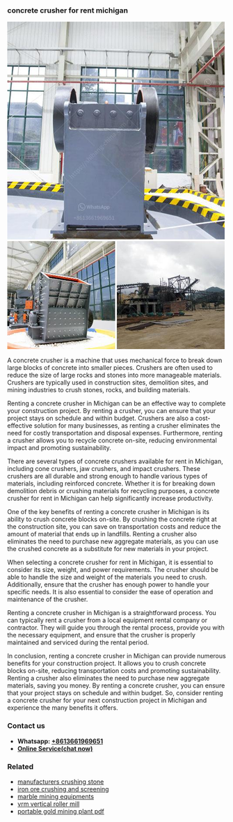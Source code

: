 <h3>concrete crusher for rent michigan</h3><img src='1704951572.jpg' alt=''><p>A concrete crusher is a machine that uses mechanical force to break down large blocks of concrete into smaller pieces. Crushers are often used to reduce the size of large rocks and stones into more manageable materials. Crushers are typically used in construction sites, demolition sites, and mining industries to crush stones, rocks, and building materials.</p><p>Renting a concrete crusher in Michigan can be an effective way to complete your construction project. By renting a crusher, you can ensure that your project stays on schedule and within budget. Crushers are also a cost-effective solution for many businesses, as renting a crusher eliminates the need for costly transportation and disposal expenses. Furthermore, renting a crusher allows you to recycle concrete on-site, reducing environmental impact and promoting sustainability.</p><p>There are several types of concrete crushers available for rent in Michigan, including cone crushers, jaw crushers, and impact crushers. These crushers are all durable and strong enough to handle various types of materials, including reinforced concrete. Whether it is for breaking down demolition debris or crushing materials for recycling purposes, a concrete crusher for rent in Michigan can help significantly increase productivity.</p><p>One of the key benefits of renting a concrete crusher in Michigan is its ability to crush concrete blocks on-site. By crushing the concrete right at the construction site, you can save on transportation costs and reduce the amount of material that ends up in landfills. Renting a crusher also eliminates the need to purchase new aggregate materials, as you can use the crushed concrete as a substitute for new materials in your project.</p><p>When selecting a concrete crusher for rent in Michigan, it is essential to consider its size, weight, and power requirements. The crusher should be able to handle the size and weight of the materials you need to crush. Additionally, ensure that the crusher has enough power to handle your specific needs. It is also essential to consider the ease of operation and maintenance of the crusher.</p><p>Renting a concrete crusher in Michigan is a straightforward process. You can typically rent a crusher from a local equipment rental company or contractor. They will guide you through the rental process, provide you with the necessary equipment, and ensure that the crusher is properly maintained and serviced during the rental period.</p><p>In conclusion, renting a concrete crusher in Michigan can provide numerous benefits for your construction project. It allows you to crush concrete blocks on-site, reducing transportation costs and promoting sustainability. Renting a crusher also eliminates the need to purchase new aggregate materials, saving you money. By renting a concrete crusher, you can ensure that your project stays on schedule and within budget. So, consider renting a concrete crusher for your next construction project in Michigan and experience the many benefits it offers.</p><h3>Contact us</h3><ul><li><strong>Whatsapp:&nbsp;<a href="https://wa.me/8613661969651">+8613661969651</a></strong></li><li><a href="https://swt.shibang-china.com/?git&amp;zhl&amp;concrete crusher for rent michigan"><strong>Online Service(chat now)</strong></a></li></ul><h3>Related</h3><ul><li><a href='manufacturers crushing stone.md'>manufacturers crushing stone</a></li><li><a href='iron ore crushing and screening.md'>iron ore crushing and screening</a></li><li><a href='marble mining equipments.md'>marble mining equipments</a></li><li><a href='vrm vertical roller mill.md'>vrm vertical roller mill</a></li><li><a href='portable gold mining plant pdf.md'>portable gold mining plant pdf</a></li></ul>